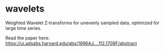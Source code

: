 # wavelets
Weighted Wavelet Z-transforms for unevenly sampled data, optimized for large time series.

Read the paper here: https://ui.adsabs.harvard.edu/abs/1996AJ....112.1709F/abstract
